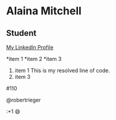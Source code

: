 # Alaina Mitchell

## Student

[My LinkedIn Profile](https://www.linkedin.com/in/alaina-mitchell/)

*item 1
*item 2
*item 3

1. item 1
This is my resolved line of code.
3. item 3

#110

@robertrieger

:+1 :smile: